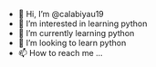 - 👋 Hi, I’m @calabiyau19
- 👀 I’m interested in learning python
- 🌱 I’m currently learning python
- 💞️ I’m looking to learn python
- 📫 How to reach me ...

<!---
calabiyau19/calabiyau19 is a ✨ special ✨ repository because its `README.md` (this file) appears on your GitHub profile.
You can click the Preview link to take a look at your changes.
--->
